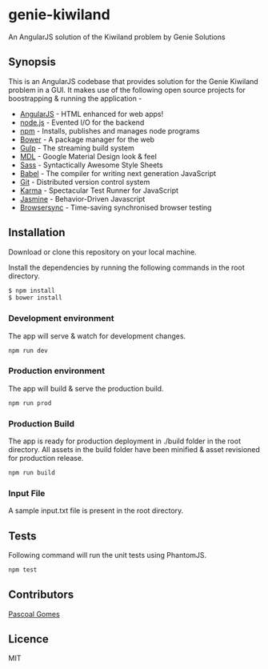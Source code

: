 # genie-kiwiland
An AngularJS solution of the Kiwiland problem by Genie Solutions

## Synopsis
This is an AngularJS codebase that provides solution for the Genie Kiwiland problem in a GUI. It makes use of the following open source projects for boostrapping & running the application - 

* [AngularJS] - HTML enhanced for web apps!
* [node.js] - Evented I/O for the backend
* [npm] - Installs, publishes and manages node programs
* [Bower] - A package manager for the web
* [Gulp] - The streaming build system
* [MDL] - Google Material Design look & feel 
* [Sass] - Syntactically Awesome Style Sheets
* [Babel] - The compiler for writing next generation JavaScript
* [Git] - Distributed version control system
* [Karma] - Spectacular Test Runner for JavaScript
* [Jasmine] - Behavior-Driven Javascript
* [Browsersync] - Time-saving synchronised browser testing

## Installation
Download or clone this repository on your local machine. 

Install the dependencies by running the following commands in the root directory.

```sh
$ npm install
$ bower install
```

### Development environment 
The app will serve & watch for development changes.

```sh
npm run dev
```

### Production environment 
The app will build & serve the production build.

```sh
npm run prod
```

### Production Build 
The app is ready for production deployment in ./build folder in the root directory.
All assets in the build folder have been minified & asset revisioned for production release.

```sh
npm run build
```

### Input File
A sample input.txt file is present in the root directory.


## Tests
Following command will run the unit tests using PhantomJS.

```sh
npm test
```

## Contributors
[Pascoal Gomes](https://au.linkedin.com/in/pascoal-gomes-a4835954)


## Licence
MIT

[AngularJS]: <http://angularjs.org>
[Gulp]: <http://gulpjs.com>
[MDL]: <https://getmdl.io/>
[node.js]: <http://nodejs.org>
[Bower]: https://bower.io/
[npm]: https://www.npmjs.com/
[Sass]: http://sass-lang.com/
[Babel]: https://babeljs.io/
[Git]: https://git-scm.com/
[Karma]: https://github.com/karma-runner/karma
[Jasmine]: https://jasmine.github.io/
[Browsersync]: https://www.browsersync.io/

